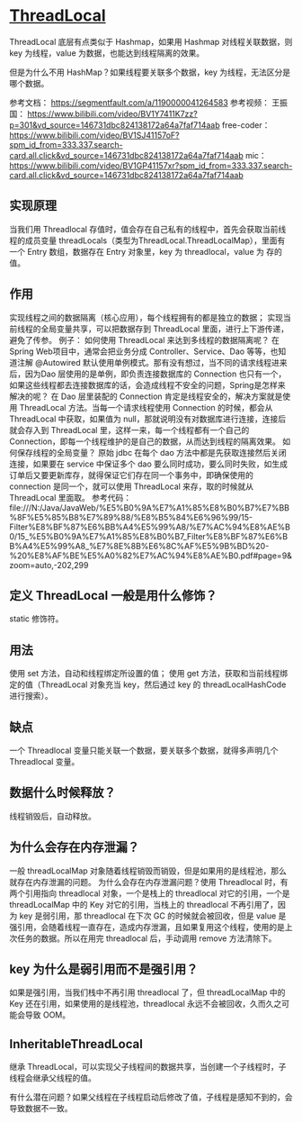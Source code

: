 # [ThreadLocal](file:///P:/Java/Java/MyNotes/code/threadlocal/src/com/byLv/threadlocal/ThreadlocalSource.java)

ThreadLocal 底层有点类似于 Hashmap，如果用 Hashmap 对线程关联数据，则 key 为线程，value 为数据，也能达到线程隔离的效果。

但是为什么不用 HashMap？如果线程要关联多个数据，key 为线程，无法区分是哪个数据。

参考文档：
https://segmentfault.com/a/1190000041264583
参考视频：
王振国：
https://www.bilibili.com/video/BV1Y7411K7zz?p=301&vd_source=146731dbc824138172a64a7faf714aab
free-coder：
https://www.bilibili.com/video/BV1SJ41157oF?spm_id_from=333.337.search-card.all.click&vd_source=146731dbc824138172a64a7faf714aab
mic：
https://www.bilibili.com/video/BV1GP41157xr?spm_id_from=333.337.search-card.all.click&vd_source=146731dbc824138172a64a7faf714aab

## 实现原理

当我们用 Threadlocal 存值时，值会存在自己私有的线程中，首先会获取当前线程的成员变量 threadLocals（类型为ThreadLocal.ThreadLocalMap），里面有一个 Entry 数组，数据存在 Entry 对象里，key 为 threadlocal，value 为 存的值。

## 作用

实现线程之间的数据隔离（核心应用），每个线程拥有的都是独立的数据；
实现当前线程的全局变量共享，可以把数据存到 ThreadLocal 里面，进行上下游传递，避免了传参。
例子：
如何使用 ThreadLocal 来达到多线程的数据隔离呢？
在 Spring Web项目中，通常会把业务分成 Controller、Service、Dao 等等，也知道注解 @Autowired 默认使用单例模式。那有没有想过，当不同的请求线程进来后，因为Dao 层使用的是单例，即负责连接数据库的 Connection 也只有一个，如果这些线程都去连接数据库的话，会造成线程不安全的问题，Spring是怎样来解决的呢？
在 Dao 层里装配的 Connection 肯定是线程安全的，解决方案就是使用 ThreadLocal 方法。当每一个请求线程使用 Connection 的时候，都会从 ThreadLocal 中获取，如果值为 null，那就说明没有对数据库进行连接，连接后就会存入到 ThreadLocal 里，这样一来，每一个线程都有一个自己的 Connection，即每一个线程维护的是自己的数据，从而达到线程的隔离效果。
如何保存线程的全局变量？
原始 jdbc 在每个 dao 方法中都是先获取连接然后关闭连接，如果要在 service 中保证多个 dao 要么同时成功，要么同时失败，如生成订单后又要更新库存，就得保证它们存在同一个事务中，即确保使用的 connection 是同一个，就可以使用 ThreadLocal 来存，取的时候就从 ThreadLocal 里面取。
参考代码：
file:///N:/Java/JavaWeb/%E5%B0%9A%E7%A1%85%E8%B0%B7%E7%BB%8F%E5%85%B8%E7%89%88/%E8%B5%84%E6%96%99/15-Filter%E8%BF%87%E6%BB%A4%E5%99%A8/%E7%AC%94%E8%AE%B0/15_%E5%B0%9A%E7%A1%85%E8%B0%B7_Filter%E8%BF%87%E6%BB%A4%E5%99%A8_%E7%8E%8B%E6%8C%AF%E5%9B%BD%20-%20%E8%AF%BE%E5%A0%82%E7%AC%94%E8%AE%B0.pdf#page=9&zoom=auto,-202,299


## 定义 ThreadLocal 一般是用什么修饰？

static 修饰符。


## 用法

使用 set 方法，自动和线程绑定所设置的值；
使用 get 方法，获取和当前线程绑定的值（ThreadLocal 对象充当 key，然后通过 key 的 threadLocalHashCode 进行搜索）。

## 缺点

一个 Threadlocal 变量只能关联一个数据，要关联多个数据，就得多声明几个 Threadlocal 变量。

## 数据什么时候释放？

线程销毁后，自动释放。


## 为什么会存在内存泄漏？

一般 threadLocalMap 对象随着线程销毁而销毁，但是如果用的是线程池，那么就存在内存泄漏的问题。
为什么会存在内存泄漏问题？使用 Threadlocal 时，有两个引用指向 threadlocal 对象，一个是栈上的 threadlocal 对它的引用，一个是 threadLocalMap 中的 Key 对它的引用，当栈上的 threadlocal 不再引用了，因为 key 是弱引用，那 threadlocal 在下次 GC 的时候就会被回收，但是 value 是强引用，会随着线程一直存在，造成内存泄漏，且如果复用这个线程，使用的是上次任务的数据。所以在用完 threadlocal 后，手动调用 remove 方法清除下。

## key 为什么是弱引用而不是强引用？

如果是强引用，当我们栈中不再引用 threadlocal 了，但 threadLocalMap 中的 Key 还在引用，如果使用的是线程池，threadlocal 永远不会被回收，久而久之可能会导致 OOM。

## InheritableThreadLocal

继承 ThreadLocal，可以实现父子线程间的数据共享，当创建一个子线程时，子线程会继承父线程的值。

有什么潜在问题？如果父线程在子线程启动后修改了值，子线程是感知不到的，会导致数据不一致。

